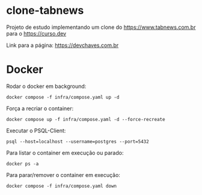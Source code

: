 # clone-tabnews

Projeto de estudo implementando um clone do https://www.tabnews.com.br para o https://curso.dev

Link para a página: https://devchaves.com.br

# Docker

Rodar o docker em background:

```
docker compose -f infra/compose.yaml up -d
```

Força a recriar o container:

```
docker compose up -f infra/compose.yaml -d --force-recreate
```

Executar o PSQL-Client:

```
psql --host=localhost --username=postgres --port=5432
```

Para listar o container em execução ou parado:

```
docker ps -a
```

Para parar/remover o container em execução:

```
docker compose -f infra/compose.yaml down
```
